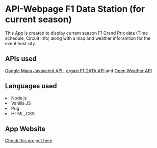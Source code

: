 # API-Webpage F1 Data Station (for current season)
This App is created to display current season F1 Grand Prix data (Time schedule, Circuit info) along with a map and weather inforamtion for the event host city.

<h2> APIs used </h2>
<a href="https://developers.google.com/maps/documentation/javascript/overview" target="_blank">Google Maps Javascript API <a/>, <a href="https://ergast.com/mrd/" target="_blank"> ergast F1 DATA API </a> and <a href="https://openweathermap.org/current" target="_blank">  Open Weather API </a>

<h2> Languages used </h2>
<li> Node.js
<li> Vanilla JS 
<li> Pug
<li> HTML, CSS
 <BR/>
 <h2> App Website </h2>

<a href="https://f1datecenter.onrender.com/" target="_blank"> Check this project here </a>
